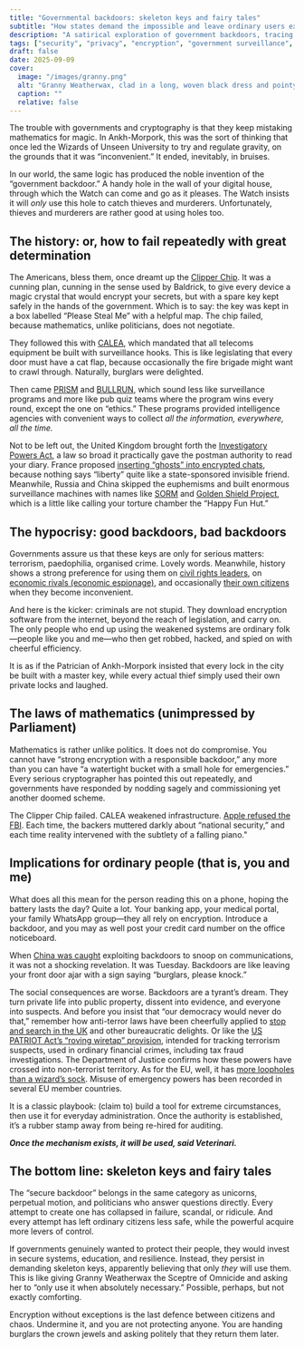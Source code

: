 ```yaml
---
title: "Governmental backdoors: skeleton keys and fairy tales"
subtitle: "How states demand the impossible and leave ordinary users exposed"
description: "A satirical exploration of government backdoors, tracing their history, failures, and consequences for everyday users."
tags: ["security", "privacy", "encryption", "government surveillance", "satire", "backdoors"]
draft: false
date: 2025-09-09
cover:
  image: "/images/granny.png"
  alt: "Granny Weatherwax, clad in a long, woven black dress and pointy hat, grasping the Sceptre of Omnicide"
  caption: ""
  relative: false 
---
```


The trouble with governments and cryptography is that they keep mistaking mathematics for magic. In Ankh-Morpork, this was the sort of thinking that once led the Wizards of Unseen University to try and regulate gravity, on the grounds that it was “inconvenient.” It ended, inevitably, in bruises.

In our world, the same logic has produced the noble invention of the “government backdoor.” A handy hole in the wall of your digital house, through which the Watch can come and go as it pleases. The Watch insists it will *only* use this hole to catch thieves and murderers. Unfortunately, thieves and murderers are rather good at using holes too.

## The history: or, how to fail repeatedly with great determination

The Americans, bless them, once dreamt up the [Clipper Chip](https://www.cryptomuseum.com/crypto/usa/clipper.htm). 
It was a cunning plan, cunning in the sense used by Baldrick, to give every device a magic crystal that would encrypt your 
secrets, but with a spare key kept safely in the hands of the government. Which is to say: the key was kept in a 
box labelled “Please Steal Me” with a helpful map. The chip failed, because mathematics, unlike politicians, does 
not negotiate.

They followed this with [CALEA](https://techcrunch.com/2024/10/07/the-30-year-old-internet-backdoor-law-that-came-back-to-bite/), 
which mandated that all telecoms equipment be built with surveillance hooks. This is like legislating that every door 
must have a cat flap, because occasionally the fire brigade might want to crawl through. Naturally, burglars were 
delighted.

Then came [PRISM](https://www.eff.org/deeplinks/2013/06/what-we-need-to-know-about-prism) and 
[BULLRUN](https://www.eff.org/deeplinks/2013/09/crucial-unanswered-questions-about-nsa-bullrun-program), which sound 
less like surveillance programs and more like pub quiz teams where the program wins every round, except the one on “ethics.” 
These programs provided intelligence agencies with convenient ways to collect *all the information, everywhere, all the time.*

Not to be left out, the United Kingdom brought forth the 
[Investigatory Powers Act](https://www.theregister.com/2016/12/06/parallel_construction_lies_in_english_courts/), 
a law so broad it practically gave the postman authority to read your diary. France proposed [inserting “ghosts” 
into encrypted chats](https://www.eff.org/deeplinks/2025/03/win-encryption-france-rejects-backdoor-mandate), because 
nothing says “liberty” quite like a state-sponsored invisible friend. Meanwhile, Russia and China skipped the 
euphemisms and built enormous surveillance machines with names like [SORM](https://citizenlab.ca/?s=SORM) and 
[Golden Shield Project](https://www.wired.com/2008/05/leaked-cisco-do/), which is a little like calling your torture 
chamber the “Happy Fun Hut.”

## The hypocrisy: good backdoors, bad backdoors

Governments assure us that these keys are only for serious matters: terrorism, paedophilia, organised crime. Lovely 
words. Meanwhile, history shows a strong preference for using them on 
[civil rights leaders](https://www.lib.berkeley.edu/about/news/fbi), on 
[economic rivals (economic espionage)](https://en.wikipedia.org/wiki/Global_surveillance_disclosures_%282013%E2%80%93present%29#Economic_espionage), 
and occasionally [their own citizens](https://www.socialistalternative.org/no-to-bushs-war-on-iraq/cointelpro-the-fbis-secret-war-on-the-civil-rights-movement/) when they become inconvenient.

And here is the kicker: criminals are not stupid. They download encryption software from the internet, 
beyond the reach of legislation, and carry on. The only people who end up using the weakened systems are ordinary 
folk—people like you and me—who then get robbed, hacked, and spied on with cheerful efficiency.

It is as if the Patrician of Ankh-Morpork insisted that every lock in the city be built with a master key, while 
every actual thief simply used their own private locks and laughed.

## The laws of mathematics (unimpressed by Parliament)

Mathematics is rather unlike politics. It does not do compromise. You cannot have “strong encryption with a 
responsible backdoor,” any more than you can have “a watertight bucket with a small hole for emergencies.” 
Every serious cryptographer has pointed this out repeatedly, and governments have responded by nodding sagely 
and commissioning yet another doomed scheme.

The Clipper Chip failed. CALEA weakened infrastructure. 
[Apple refused the FBI](https://www.theguardian.com/technology/2016/feb/17/inside-the-fbis-encryption-battle-with-apple). 
Each time, the backers muttered darkly about “national security,” and each time reality intervened with the subtlety 
of a falling piano."

## Implications for ordinary people (that is, you and me)

What does all this mean for the person reading this on a phone, hoping the battery lasts the day? Quite a lot. 
Your banking app, your medical portal, your family WhatsApp group—they all rely on encryption. Introduce a backdoor, 
and you may as well post your credit card number on the office noticeboard.

When [China was caught](https://www.reuters.com/world/china/china-exploited-backdoors-us-firms-2024-05-14/) 
exploiting backdoors to snoop on communications, it was not a shocking revelation. It was Tuesday. Backdoors 
are like leaving your front door ajar with a sign saying “burglars, please knock.”

The social consequences are worse. Backdoors are a tyrant’s dream. They turn private life into public property, 
dissent into evidence, and everyone into suspects. And before you insist that “our democracy would never do that,” 
remember how anti-terror laws have been cheerfully applied to 
[stop and search in the UK](https://www.hrw.org/report/2010/07/04/without-suspicion/stop-and-search-under-terrorism-act-2000) and other bureaucratic 
delights. Or like the 
[US PATRIOT Act’s “roving wiretap” provision](https://www.justice.gov/archive/ll/highlights.htm), intended for 
tracking terrorism suspects, used in ordinary financial crimes, including tax fraud investigations. 
The Department of Justice confirms how these powers have crossed into non-terrorist territory. As for the EU, well, 
it has [more loopholes than a wizard’s sock](https://www.amnesty.org/en/latest/press-release/2017/01/eu-orwellian-counter-terrorism-laws-stripping-rights-under-guise-of-defending-them/). 
Misuse of emergency powers has been recorded in several EU member countries.

It is a classic playbook: (claim to) build a tool for extreme circumstances, then use it for everyday administration. 
Once the authority is established, it’s a rubber stamp away from being re-hired for auditing.

***Once the mechanism exists, it will be used, said Veterinari.***

## The bottom line: skeleton keys and fairy tales

The “secure backdoor” belongs in the same category as unicorns, perpetual motion, and politicians who answer 
questions directly. Every attempt to create one has collapsed in failure, scandal, or ridicule. And every 
attempt has left ordinary citizens less safe, while the powerful acquire more levers of control.

If governments genuinely wanted to protect their people, they would invest in secure systems, education, and 
resilience. Instead, they persist in demanding skeleton keys, apparently believing that only *they* will use them. 
This is like giving Granny Weatherwax the Sceptre of Omnicide and asking her to “only use it when absolutely necessary.” 
Possible, perhaps, but not exactly comforting.

Encryption without exceptions is the last defence between citizens and chaos. Undermine it, 
and you are not protecting anyone. You are handing burglars the crown jewels and asking politely that they return 
them later.
